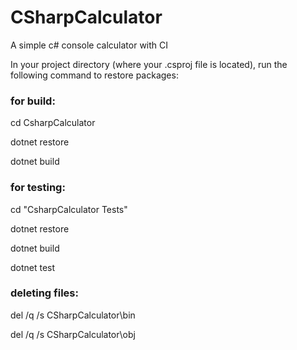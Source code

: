# CSharpCalculator

A simple c# console calculator with CI

In your project directory (where your .csproj file is located), run the following command to restore packages:


### for build:

cd CsharpCalculator

dotnet restore

dotnet build

### for testing:

cd "CsharpCalculator Tests"

dotnet restore

dotnet build

dotnet test


### deleting files:

del /q /s CSharpCalculator\bin

del /q /s CSharpCalculator\obj

